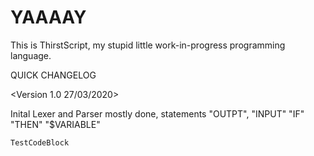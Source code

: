 # YAAAAY

This is ThirstScript, my stupid little work-in-progress programming language.

QUICK CHANGELOG

<Version 1.0 27/03/2020>

Inital Lexer and Parser mostly done, statements "OUTPT", "INPUT" "IF" "THEN" "$VARIABLE"

```
TestCodeBlock
```
